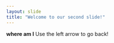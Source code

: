 ```yaml
---
layout: slide
title: "Welcome to our second slide!"
---
```

**where am I**
Use the left arrow to go back!
